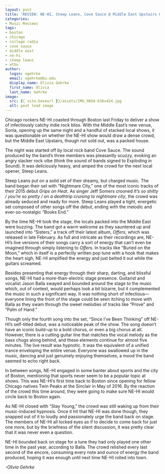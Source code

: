 ```yaml
---
layout: post
title: 'REVIEW: NE-HI, Steep Leans, Cove Sauce @ Middle East Upstairs 03/31'
categories:
- Music Reviews
tags:
- boston
- chicago
- college radio
- cove sauce
- middle east
- ne-hi
- steep leans
- wtbu
author:
  login: ogehrke
  email: ogehrke@bu.edu
  display_name: Olivia Gehrke
  first_name: Olivia
  last_name: Gehrke
image:
  src: {{ site.baseurl }}/assets/IMG_9894-636x424.jpg
  alt: post lead image
---
```



Chicago rockers NE-HI coasted through Boston last Friday to deliver a show of infectiously catchy indie rock bliss. With the Middle East’s new venue, Sonia, opening up the same night and a handful of stacked local shows, it was questionable on whether the NE-HI show would draw a dense crowd, but the Middle East Upstairs, though not sold out, was a packed house.

The night was started off by local rock band Cove Sauce. The sound produced by the band’s three members was pleasantly scuzzy, evoking an angry slacker rock vibe (think the sound of bands signed to Exploding in Sound). It was deliciously heavy, and amped the crowd for the next local opener, Steep Leans.

Steep Leans put on a solid set of their dreamy, but charged music. The band began their set with “Nightmare City,” one of the most iconic tracks of their 2015 debut _Grips on Heat._ As singer Jeff Somers crooned _It’s so shitty / you’re so pretty / on a deathtrip cruising to nightmare city_, the crowd was already seduced and ready for more. Steep Leans played a tight, energetic set composed of other songs off the debut, ending with the melodic and ever-so-nostalgic “Books End.”

By the time NE-HI took the stage, the locals packed into the Middle East were buzzing. The band got a warm welcome as they sauntered up and launched into “Sisters,” a track off their latest album, _Offers_, which was released in late February. As full and intricate as their recordings are, NE-HI’s live versions of their songs carry a sort of energy that can’t even be imagined through simply listening to _Offers_. In tracks like “Buried on the Moon,” which in itself is a perfectly written pop tune with a hook that makes the heart sigh, NE-HI amplified the energy and just belted it out while the guitars screamed.

Besides presenting that energy through their sharp, darting, and blissful songs, NE-HI had a more-than-electric stage presence. Guitarist and vocalist Jason Balla swayed and bounded around the stage to the music which, out of context, would perhaps look a bit bizarre, but it complemented the music in such a significant way. It was nothing short of infectious—everyone lining the front of the stage could be seen itching to move with Balla as they swam through the sweet melodies of tracks like “Prove” and “Palm of Hand.”

Though only the fourth song into the set, “Since I’ve Been Thinking” off NE-HI’s self-titled debut, was a noticeable peak of the show. The song doesn’t have an iconic build-up to a bold chorus, or even a big chorus at all. However, there is a cutting guitar line that matches the vocal melody as the bass chugs along behind, and these elements continue for almost five minutes. The live result was hypnotic. It was the equivalent of a unified trance enveloping the entire venue. Everyone was swallowed up in the music, dancing and just genuinely enjoying themselves, a mood the band seemed to echo right back.

In between songs, NE-HI engaged in some banter about sports and the city of Boston, mentioning that sports never seem to be a popular topic at shows. This was NE-HI’s first time back to Boston since opening for fellow Chicago natives Twin Peaks at the Sinclair in May of 2016. By the reaction of the crowd this time around, they were going to make sure NE-HI would circle back to Boston again.

As NE-HI closed with “Stay Young,” the crowd was still waking up from their music-induced hypnosis. Once it hit that NE-HI was done though, they snapped out of it to loudly and passionately urge the band back on stage. The members of NE-HI all locked eyes as if to decide to come back for just one more, but by the briefness of the silent discussion, it was pretty clear that it was never even a question.

NE-HI bounded back on stage for a tune they had only played one other time in the past year, according to Balla. The crowd relished every last second of the encore, consuming every note and ounce of energy the band produced, hoping it was enough until next time NE-HI rolled into town.

_\-Olivia Gehrke_